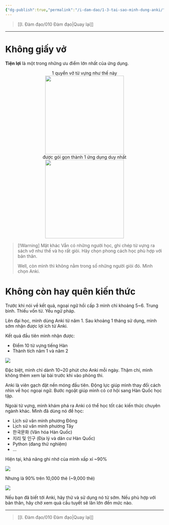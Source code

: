 ```yaml
---
{"dg-publish":true,"permalink":"/i-dam-dao/1-3-tai-sao-minh-dung-anki/","title":"Tại sao mình dùng Anki?","noteIcon":""}
---
```


> [[I. Đàm đạo/010 Đàm đạo\|Quay lại]]

___

# Không giấy vở
**Tiện lợi** là một trong những ưu điểm lớn nhất của ứng dụng.
<center>1 quyển vở từ vựng như thế này</center>

<center><img src="https://i.imgur.com/BdyD419.png" width="250"></center>

<center>được gói gọn thành 1 ứng dụng duy nhất</center>

<center><img src="https://i.imgur.com/KqkLa6u.png" width="250"></center>


> [!Warning] Mặt khác
> Vẫn có những người học, ghi chép từ vựng ra sách vở như thế và họ rất giỏi.
> Hãy chọn phong cách học phù hợp với bản thân.
> 
> Well, còn mình thì không nằm trong số những người giỏi đó. Mình chọn Anki.

# Không còn hay quên kiến thức
Trước khi nói về kết quả, ngoại ngữ hồi cấp 3 mình chỉ khoảng 5~6. Trung bình. Thiếu vốn từ. Yếu ngữ pháp.

Lên đại học, mình dùng Anki từ năm 1.
Sau khoảng 1 tháng sử dụng, mình sớm nhận được lợi ích từ Anki.

Kết quả đầu tiên mình nhận được:
- Điểm 10 từ vựng tiếng Hàn
- Thành tích năm 1 và năm 2

![](https://i.imgur.com/RQKezXP.png)

Đặc biệt, mình chỉ dành 10~20 phút cho Anki mỗi ngày. Thậm chí, mình không thèm xem lại bài trước khi vào phòng thi.

Anki là viên gạch đặt nền móng đầu tiên.
Động lực giúp mình thay đổi cách nhìn về học ngoại ngữ.
Bước ngoặt giúp mình có cơ hội sang Hàn Quốc học tập.

Ngoài từ vựng, mình khám phá ra Anki có thể học tốt các kiến thức chuyên ngành khác.
Mình đã dùng nó để học:
- Lịch sử văn minh phương Đông
- Lịch sử văn minh phương Tây
- 한국문화 (Văn hóa Hàn Quốc)
- 지리 및 인구 (Địa lý và dân cư Hàn Quốc)
- Python (đang thử nghiệm)
- ...

Hiện tại, khả năng ghi nhớ của mình xấp xỉ ~90%

![](https://i.imgur.com/s1yN3ED.png)

Nhưng là 90% trên 10,000 thẻ (~9,000 thẻ)

![](https://i.imgur.com/fowfPTX.png)

Nếu bạn đã biết tới Anki, hãy thử và sử dụng nó từ sớm.
Nếu phù hợp với bản thân, hãy chờ xem quả cầu tuyết sẽ lăn lớn đến mức nào.
___
> [[I. Đàm đạo/010 Đàm đạo\|Quay lại]]